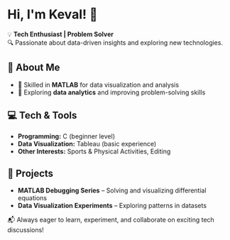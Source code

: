 # Hi, I'm Keval! 👋

💡 **Tech Enthusiast | Problem Solver**  
🔍 Passionate about data-driven insights and exploring new technologies.

## 🚀 About Me
- 🔢 Skilled in **MATLAB** for data visualization and analysis  
- 🎯 Exploring **data analytics** and improving problem-solving skills  

## 💻 Tech & Tools
- **Programming:** C (beginner level)  
- **Data Visualization:** Tableau (basic experience)  
- **Other Interests:** Sports & Physical Activities, Editing

## 📌 Projects
- **MATLAB Debugging Series** – Solving and visualizing differential equations  
- **Data Visualization Experiments** – Exploring patterns in datasets  

📬 Always eager to learn, experiment, and collaborate on exciting tech discussions!
<!---
KevalXD/KevalXD is a ✨ special ✨ repository because its `README.md` (this file) appears on your GitHub profile.
You can click the Preview link to take a look at your changes.
--->
